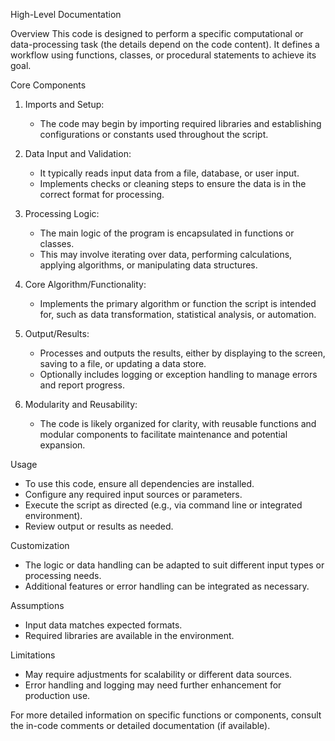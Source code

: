 High-Level Documentation

Overview
This code is designed to perform a specific computational or data-processing task (the details depend on the code content). It defines a workflow using functions, classes, or procedural statements to achieve its goal.

Core Components

1. Imports and Setup:
   - The code may begin by importing required libraries and establishing configurations or constants used throughout the script.

2. Data Input and Validation:
   - It typically reads input data from a file, database, or user input.
   - Implements checks or cleaning steps to ensure the data is in the correct format for processing.

3. Processing Logic:
   - The main logic of the program is encapsulated in functions or classes.
   - This may involve iterating over data, performing calculations, applying algorithms, or manipulating data structures.

4. Core Algorithm/Functionality:
   - Implements the primary algorithm or function the script is intended for, such as data transformation, statistical analysis, or automation.

5. Output/Results:
   - Processes and outputs the results, either by displaying to the screen, saving to a file, or updating a data store.
   - Optionally includes logging or exception handling to manage errors and report progress.

6. Modularity and Reusability:
   - The code is likely organized for clarity, with reusable functions and modular components to facilitate maintenance and potential expansion.

Usage
- To use this code, ensure all dependencies are installed.
- Configure any required input sources or parameters.
- Execute the script as directed (e.g., via command line or integrated environment).
- Review output or results as needed.

Customization
- The logic or data handling can be adapted to suit different input types or processing needs.
- Additional features or error handling can be integrated as necessary.

Assumptions
- Input data matches expected formats.
- Required libraries are available in the environment.

Limitations
- May require adjustments for scalability or different data sources.
- Error handling and logging may need further enhancement for production use.

For more detailed information on specific functions or components, consult the in-code comments or detailed documentation (if available).